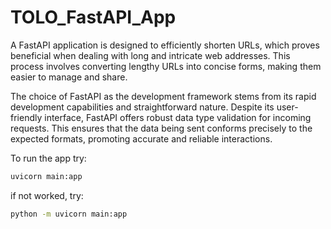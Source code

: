 # TOLO_FastAPI_App

A FastAPI application is designed to efficiently shorten URLs, which proves beneficial when dealing with long and intricate web addresses. This process involves converting lengthy URLs into concise forms, making them easier to manage and share.

The choice of FastAPI as the development framework stems from its rapid development capabilities and straightforward nature. Despite its user-friendly interface, FastAPI offers robust data type validation for incoming requests. This ensures that the data being sent conforms precisely to the expected formats, promoting accurate and reliable interactions.

To run the app try:

```bash
uvicorn main:app
```

if not worked, try: 

```bash
python -m uvicorn main:app
```
